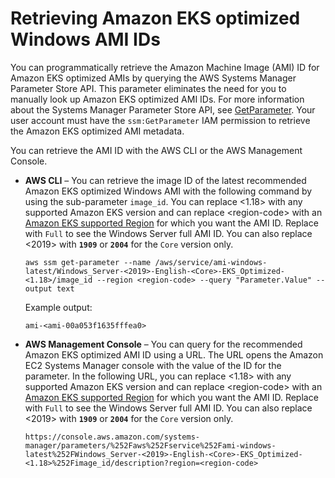 # Retrieving Amazon EKS optimized Windows AMI IDs<a name="retrieve-windows-ami-id"></a>

You can programmatically retrieve the Amazon Machine Image \(AMI\) ID for Amazon EKS optimized AMIs by querying the AWS Systems Manager Parameter Store API\. This parameter eliminates the need for you to manually look up Amazon EKS optimized AMI IDs\. For more information about the Systems Manager Parameter Store API, see [GetParameter](https://docs.aws.amazon.com/systems-manager/latest/APIReference/API_GetParameter.html)\. Your user account must have the `ssm:GetParameter` IAM permission to retrieve the Amazon EKS optimized AMI metadata\.

You can retrieve the AMI ID with the AWS CLI or the AWS Management Console\.
+ **AWS CLI** – You can retrieve the image ID of the latest recommended Amazon EKS optimized Windows AMI with the following command by using the sub\-parameter `image_id`\. You can replace <1\.18> with any supported Amazon EKS version and can replace <region\-code> with an [Amazon EKS supported Region](https://docs.aws.amazon.com/general/latest/gr/eks.html) for which you want the AMI ID\. Replace <Core> with `Full` to see the Windows Server full AMI ID\. You can also replace <2019> with **`1909`** or **`2004`** for the `Core` version only\.

  ```
  aws ssm get-parameter --name /aws/service/ami-windows-latest/Windows_Server-<2019>-English-<Core>-EKS_Optimized-<1.18>/image_id --region <region-code> --query "Parameter.Value" --output text
  ```

  Example output:

  ```
  ami-<ami-00a053f1635fffea0>
  ```
+ **AWS Management Console** – You can query for the recommended Amazon EKS optimized AMI ID using a URL\. The URL opens the Amazon EC2 Systems Manager console with the value of the ID for the parameter\. In the following URL, you can replace <1\.18> with any supported Amazon EKS version and can replace <region\-code> with an [Amazon EKS supported Region](https://docs.aws.amazon.com/general/latest/gr/eks.html) for which you want the AMI ID\. Replace <Core> with `Full` to see the Windows Server full AMI ID\. You can also replace <2019> with **`1909`** or **`2004`** for the `Core` version only\.

  ```
  https://console.aws.amazon.com/systems-manager/parameters/%252Faws%252Fservice%252Fami-windows-latest%252FWindows_Server-<2019>-English-<Core>-EKS_Optimized-<1.18>%252Fimage_id/description?region=<region-code>
  ```